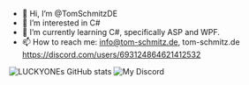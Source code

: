- 👋 Hi, I’m @TomSchmitzDE
- 👀 I’m interested in C#
- 🌱 I’m currently learning C#, specifically ASP and WPF.
- 📫 How to reach me: info@tom-schmitz.de, tom-schmitz.de
https://discord.com/users/693124864621412532

![LUCKYONEs GitHub stats](https://github-readme-stats.vercel.app/api?username=luckyone-cc&show_icons=true&bg_color=00000000)
![My Discord](https://discord-readme-badge.vercel.app/api?id=<693124864621412532>)

